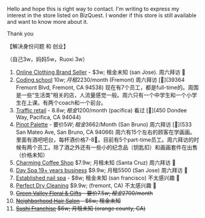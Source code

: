 
Hello and hope this is right way to contact. I'm writing to express my interest in the store listed on BizQuest. I wonder if this store is still available and want to know more about it.

Thank you

【解决身份问题 和 创业】

（自己3w，妈妈5w，Ruoxi 3w）

1. [Online Clothing Brand Seller](https://www.bizquest.com/business-for-sale/online-clothing-brand-seller-financing-big-social-media-following/BW2177119/) - $3w; 租金未知 (san Jose).  周六拜访  📍
2. [Coding school](https://www.bizquest.com/business-for-sale/motivated-seller-unbeatable-value-coding-school-for-sale/BW2162966/) $10w; 月租$2230/month      (Fremont)        周六拜访 [📍](39364 Fremont Blvd, Fremont, CA 94538) 现在有7个员工，都是full-time的。周围是一些“生活类”相关的店，人流量感觉一般。周六只有一个中学生和一个小学生在上课。有两个coach和一个前台。
3. [Traffic retail](https://www.bizquest.com/business-for-sale/hi-traffic-retail-gift-and-jewelry-store/BW2104080/) - $8.8w; 租金$1200/month (pacifica)             看过    [📍](450 Dondee Way, Pacifica, CA 94044)
4. [Pinot Palette](https://www.loopnet.com/biz/Business-Opportunity/pinots-palette-san-bruno-established-paint-and-sip-business/2150529/) - 要价$5W; 租金$3662/Month   (San Bruno)   周六拜访   [📍](533 San Mateo Ave, San Bruno, CA 94066)  周六有15个左右的顾客在学画画。里面有酒吧吧台，每杯酒价格7-8🔪。目前有5个part-time员工。周六拜访的时候有两个员工。除了酒之外还有一些小的纪念品（钥匙扣）和画画套件在出售（价格未知）
5. [Charming Coffee Shop](https://www.bizquest.com/business-for-sale/charming-coffee-shop-in-santa-cruz-county/BW2141555/) $7.9w; 月租未知      (Santa Cruz)     周六拜访   📍
6. [Day Spa 19+ years business](https://www.bizquest.com/business-for-sale/established-day-spa-19-years-in-business/BW2177291/) $9.9w; 月租5500     (San Jose)  周六拜访  📍
7. [Established nail spa](https://www.bizquest.com/business-for-sale/established-nail-spa-for-sale-in-san-francisco-financial-district/BW2194570/) - $8w; 租金未知  (san francisco)     不太感兴趣   📍
8. [Perfect Dry Cleaning](https://www.bizquest.com/business-for-sale/perfect-dry-cleaning-family-business/BW2190785/) $9.9w;   (fremont, CA)                    不太感兴趣   📍
9. ~~[Green Valley Floral & Gifts](https://www.loopnet.com/biz/Business-Opportunity/wow-reduced-20-000/2121093/) - 要价$7.5w; 租金$2700/month~~
10. ~~[Neighborhood Hair Salon](https://www.bizquest.com/business-for-sale/neighborhood-hair-salon/BW2195426/) - $6w; 租金未知~~
11. ~~[Sushi Franchise](https://www.bizquest.com/business-for-sale/sushi-franchise-is-grocery-store-opportunity/BW2198637/) $6w; 月租未知  (orange county, CA)~~




















